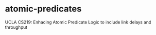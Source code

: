 # atomic-predicates
UCLA CS219: Enhacing Atomic Predicate Logic to include link delays and throughput
